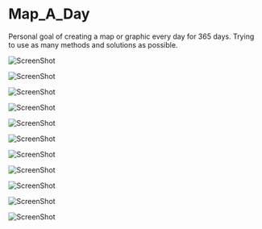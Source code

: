 Map_A_Day
=========

Personal goal of creating a map or graphic every day for 365 days. Trying to use as many methods and solutions as possible.

![ScreenShot](http://jasonhoward.info/wp-content/uploads/2014/10/UK_Oil_Wells_and_Geological_Basins.bmp)

![ScreenShot](http://jasonhoward.info/wp-content/uploads/2014/09/Screen-Shot-2014-09-29-at-5.04.11-PM.png)

![ScreenShot](http://jasonhoward.info/wp-content/uploads/2014/10/OilandGasWellDenver.png)

![ScreenShot](http://jasonhoward.info/wp-content/uploads/2014/09/MapBoxStudio_greengrass.png)

![ScreenShot](http://jasonhoward.info/wp-content/uploads/2011/02/japanmaps.png)

![ScreenShot](http://jasonhoward.info/wp-content/uploads/2014/10/Screen-Shot-2014-10-13-at-3.01.14-PM.png)

![ScreenShot](https://s3.amazonaws.com/images.m2i.stamen.com/20141016/mapstack_M3KHew02VKI.png)

![ScreenShot](http://jasonhoward.info/wp-content/uploads/2014/09/Screen-Shot-2014-09-21-at-6.40.41-PM.png)

![ScreenShot](http://jasonhoward.info/wp-content/uploads/2014/09/Screen-Shot-2014-09-22-at-9.41.37-PM.png)

![ScreenShot](http://jasonhoward.info/wp-content/uploads/2013/04/Screen-Shot-2013-04-11-at-6.32.37-PM.png)

![ScreenShot](http://jasonhoward.info/wp-content/uploads/2014/10/ColoradoOilandGasPermits2014.png)

